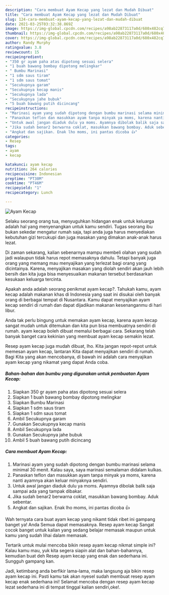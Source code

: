 ```yaml
---
description: "Cara membuat Ayam Kecap yang lezat dan Mudah Dibuat"
title: "Cara membuat Ayam Kecap yang lezat dan Mudah Dibuat"
slug: 124-cara-membuat-ayam-kecap-yang-lezat-dan-mudah-dibuat
date: 2021-03-25T03:32:38.869Z
image: https://img-global.cpcdn.com/recipes/a98ab22873117a0d/680x482cq70/ayam-kecap-foto-resep-utama.jpg
thumbnail: https://img-global.cpcdn.com/recipes/a98ab22873117a0d/680x482cq70/ayam-kecap-foto-resep-utama.jpg
cover: https://img-global.cpcdn.com/recipes/a98ab22873117a0d/680x482cq70/ayam-kecap-foto-resep-utama.jpg
author: Randy Murphy
ratingvalue: 3.8
reviewcount: 15
recipeingredient:
- "350 gr ayam paha atas dipotong sesuai selera"
- "1 buah bawang bombay dipotong melingkar"
- " Bumbu Marinasi"
- "1 sdm saus tiram"
- "1 sdm saus tomat"
- "Secukupnya garam"
- "Secukupnya kecap manis"
- "Secukupnya lada"
- "Secukupnya jahe bubuk"
- "5 buah bawang putih dicincang"
recipeinstructions:
- "Marinasi ayam yang sudah dipotong dengan bumbu marinasi selama minimal 30 menit. Kalau saya, saya marinasi semalaman didalam kulkas."
- "Panaskan teflon dan masukkan ayam tanpa minyak ya moms, karena nanti ayamnya akan keluar minyaknya sendiri."
- "Untuk awal jangan diaduk dulu ya moms. Ayamnya dibolak balik saja sampai ada yang tampak dibakar."
- "Jika sudah benar2 berwarna coklat, masukkan bawang bombay. Aduk sebentar."
- "Angkat dan sajikan. Enak lho moms, ini pantas dicoba 👍"
categories:
- Resep
tags:
- ayam
- kecap

katakunci: ayam kecap 
nutrition: 264 calories
recipecuisine: Indonesian
preptime: "PT30M"
cooktime: "PT46M"
recipeyield: "1"
recipecategory: Lunch

---
```



![Ayam Kecap](https://img-global.cpcdn.com/recipes/a98ab22873117a0d/680x482cq70/ayam-kecap-foto-resep-utama.jpg)

Selaku seorang orang tua, menyuguhkan hidangan enak untuk keluarga adalah hal yang menyenangkan untuk kamu sendiri. Tugas seorang ibu bukan sekedar mengatur rumah saja, tapi anda juga harus menyediakan kebutuhan gizi tercukupi dan juga masakan yang dimakan anak-anak harus lezat.

Di zaman  sekarang, kalian sebenarnya mampu membeli olahan yang sudah jadi walaupun tidak harus repot memasaknya dahulu. Tetapi banyak juga orang yang memang mau menyajikan yang terlezat bagi orang yang dicintainya. Karena, menyajikan masakan yang diolah sendiri akan jauh lebih bersih dan kita juga bisa menyesuaikan makanan tersebut berdasarkan kesukaan keluarga tercinta. 



Apakah anda adalah seorang penikmat ayam kecap?. Tahukah kamu, ayam kecap adalah makanan khas di Indonesia yang saat ini disukai oleh banyak orang di berbagai tempat di Nusantara. Kamu dapat menyajikan ayam kecap sendiri di rumah dan dapat dijadikan makanan kesenanganmu di hari libur.

Anda tak perlu bingung untuk memakan ayam kecap, karena ayam kecap sangat mudah untuk ditemukan dan kita pun bisa membuatnya sendiri di rumah. ayam kecap boleh dibuat memalui berbagai cara. Sekarang telah banyak banget cara kekinian yang membuat ayam kecap semakin lezat.

Resep ayam kecap juga mudah dibuat, lho. Kita jangan repot-repot untuk memesan ayam kecap, lantaran Kita dapat menyajikan sendiri di rumah. Bagi Kita yang akan mencobanya, di bawah ini adalah cara menyajikan ayam kecap yang nikamat yang dapat Anda coba.

<!--inarticleads1-->

##### Bahan-bahan dan bumbu yang digunakan untuk pembuatan Ayam Kecap:

1. Siapkan 350 gr ayam paha atas dipotong sesuai selera
1. Siapkan 1 buah bawang bombay dipotong melingkar
1. Siapkan  Bumbu Marinasi
1. Siapkan 1 sdm saus tiram
1. Siapkan 1 sdm saus tomat
1. Ambil Secukupnya garam
1. Gunakan Secukupnya kecap manis
1. Ambil Secukupnya lada
1. Gunakan Secukupnya jahe bubuk
1. Ambil 5 buah bawang putih dicincang




<!--inarticleads2-->

##### Cara membuat Ayam Kecap:

1. Marinasi ayam yang sudah dipotong dengan bumbu marinasi selama minimal 30 menit. Kalau saya, saya marinasi semalaman didalam kulkas.
1. Panaskan teflon dan masukkan ayam tanpa minyak ya moms, karena nanti ayamnya akan keluar minyaknya sendiri.
1. Untuk awal jangan diaduk dulu ya moms. Ayamnya dibolak balik saja sampai ada yang tampak dibakar.
1. Jika sudah benar2 berwarna coklat, masukkan bawang bombay. Aduk sebentar.
1. Angkat dan sajikan. Enak lho moms, ini pantas dicoba 👍




Wah ternyata cara buat ayam kecap yang nikamt tidak ribet ini gampang banget ya! Anda Semua dapat memasaknya. Resep ayam kecap Sangat cocok banget untuk kalian yang sedang belajar memasak maupun untuk kamu yang sudah lihai dalam memasak.

Tertarik untuk mulai mencoba bikin resep ayam kecap nikmat simple ini? Kalau kamu mau, yuk kita segera siapin alat dan bahan-bahannya, kemudian buat deh Resep ayam kecap yang enak dan sederhana ini. Sungguh gampang kan. 

Jadi, ketimbang anda berfikir lama-lama, maka langsung aja bikin resep ayam kecap ini. Pasti kamu tak akan nyesel sudah membuat resep ayam kecap enak sederhana ini! Selamat mencoba dengan resep ayam kecap lezat sederhana ini di tempat tinggal kalian sendiri,oke!.

